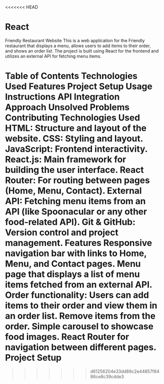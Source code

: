 <<<<<<< HEAD
# React
Friendly Restaurant Website
This is a web application for the Friendly restaurant that displays a menu, allows users to add items to their order, and shows an order list. The project is built using React for the frontend and utilizes an external API for fetching menu items.

Table of Contents
Technologies Used
Features
Project Setup
Usage Instructions
API Integration
Approach
Unsolved Problems
Contributing
Technologies Used
HTML: Structure and layout of the website.
CSS: Styling and layout.
JavaScript: Frontend interactivity.
React.js: Main framework for building the user interface.
React Router: For routing between pages (Home, Menu, Contact).
External API: Fetching menu items from an API (like Spoonacular or any other food-related API).
Git & GitHub: Version control and project management.
Features
Responsive navigation bar with links to Home, Menu, and Contact pages.
Menu page that displays a list of menu items fetched from an external API.
Order functionality: Users can add items to their order and view them in an order list.
Remove items from the order.
Simple carousel to showcase food images.
React Router for navigation between different pages.
Project Setup
=======

>>>>>>> d61256204e33dd89c2e44857f8486ce8c39cdde3
